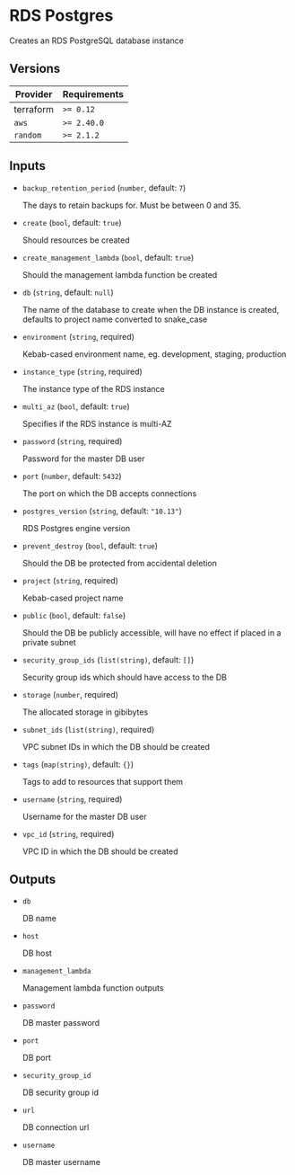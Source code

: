 # RDS Postgres

Creates an RDS PostgreSQL database instance

<!-- bin/docs -->

## Versions

| Provider | Requirements |
|-|-|
| terraform | `>= 0.12` |
| `aws` | `>= 2.40.0` |
| `random` | `>= 2.1.2` |

## Inputs

* `backup_retention_period` (`number`, default: `7`)

    The days to retain backups for. Must be between 0 and 35.

* `create` (`bool`, default: `true`)

    Should resources be created

* `create_management_lambda` (`bool`, default: `true`)

    Should the management lambda function be created

* `db` (`string`, default: `null`)

    The name of the database to create when the DB instance is created, defaults to project name converted to snake_case

* `environment` (`string`, required)

    Kebab-cased environment name, eg. development, staging, production

* `instance_type` (`string`, required)

    The instance type of the RDS instance

* `multi_az` (`bool`, default: `true`)

    Specifies if the RDS instance is multi-AZ

* `password` (`string`, required)

    Password for the master DB user

* `port` (`number`, default: `5432`)

    The port on which the DB accepts connections

* `postgres_version` (`string`, default: `"10.13"`)

    RDS Postgres engine version

* `prevent_destroy` (`bool`, default: `true`)

    Should the DB be protected from accidental deletion

* `project` (`string`, required)

    Kebab-cased project name

* `public` (`bool`, default: `false`)

    Should the DB be publicly accessible, will have no effect if placed in a private subnet

* `security_group_ids` (`list(string)`, default: `[]`)

    Security group ids which should have access to the DB

* `storage` (`number`, required)

    The allocated storage in gibibytes

* `subnet_ids` (`list(string)`, required)

    VPC subnet IDs in which the DB should be created

* `tags` (`map(string)`, default: `{}`)

    Tags to add to resources that support them

* `username` (`string`, required)

    Username for the master DB user

* `vpc_id` (`string`, required)

    VPC ID in which the DB should be created



## Outputs

* `db`

    DB name

* `host`

    DB host

* `management_lambda`

    Management lambda function outputs

* `password`

    DB master password

* `port`

    DB port

* `security_group_id`

    DB security group id

* `url`

    DB connection url

* `username`

    DB master username
